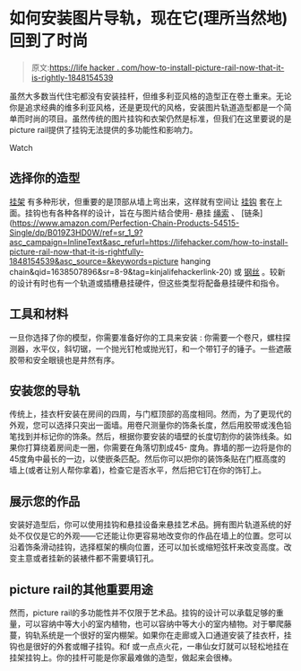 # 如何安装图片导轨，现在它(理所当然地)回到了时尚

> 原文:[https://life hacker . com/how-to-install-picture-rail-now-that-it-is-rightly-1848154539](https://lifehacker.com/how-to-install-picture-rail-now-that-it-is-rightfully-1848154539)

虽然大多数当代住宅都没有安装挂杆，但维多利亚风格的造型正在卷土重来。无论你是追求经典的维多利亚风格，还是更现代的风格，安装图片轨道造型都是一个简单而时尚的项目。虽然传统的图片挂钩和衣架仍然是标准，但我们在这里要说的是 picture rail提供了挂钩无法提供的多功能性和影响力。

Watch

## 选择你的造型

[挂架](https://www.houseofantiquehardware.com/picture-rail-molding) 有多种形状，但重要的是顶部从墙上弯出来，这样就有空间让 [挂钩](https://www.houseofantiquehardware.com/picture-rail-hanging-hooks) 套在上面。挂钩也有各种各样的设计，旨在与图片结合使用- 悬挂 [绳索](https://www.swanpicturehangers.com/cords.shtml) 、 [链条](https://www.amazon.com/Perfection-Chain-Products-54515-Single/dp/B019Z3HD0W/ref=sr_1_9?asc_campaign=InlineText&asc_refurl=https://lifehacker.com/how-to-install-picture-rail-now-that-it-is-rightfully-1848154539&asc_source=&keywords=picture hanging chain&qid=1638507896&sr=8-9&tag=kinjalifehackerlink-20) 或 [钢丝](https://www.michaels.com/frame-hangers/wire/809188446) 。较新的设计有时也有一个轨道或插槽悬挂硬件，但这些类型将配备悬挂硬件和指令。

## 工具和材料

一旦你选择了你的模型，你需要准备好你的工具来安装 : 你需要一个卷尺，螺柱探测器，水平仪，斜切锯，一个抛光钉枪或抛光钉，和一个带钉子的锤子。一些遮蔽胶带和安全眼镜也是井然有序。

## 安装您的导轨

传统上，挂衣杆安装在房间的四周，与门框顶部的高度相同。然而，为了更现代的外观，您可以选择只突出一面墙。用卷尺测量你的饰条长度，然后用胶带或浅色铅笔找到并标记你的饰条。然后，根据你要安装的墙壁的长度切割你的装饰线条。如果你打算绕着房间走一圈，你需要在角落切割成45- 度角。靠墙的那一边将是你的45度角中最长的一边，以使嵌条匹配。然后你可以把你的装饰条贴在门框高度的墙上(或者让别人帮你拿着)，检查它是否水平，然后把它钉在你的饰钉上。

## 展示您的作品

安装好造型后，你可以使用挂钩和悬挂设备来悬挂艺术品。拥有图片轨道系统的好处不仅仅是它的外观——它还能让你更容易地改变你的作品在墙上的位置。您可以沿着饰条滑动挂钩，选择框架的横向位置，还可以加长或缩短弦杆来改变高度。改变主意或者挂新的装裱件都不需要填钉孔。

## picture rail的其他重要用途

然而，picture rail的多功能性并不仅限于艺术品。挂钩的设计可以承载足够的重量，可以容纳中等大小的室内植物，也可以容纳中等大小的室内植物。对于攀爬藤蔓，钩轨系统是一个很好的室内棚架。如果你在走廊或入口通道安装了挂衣杆，挂钩也是很好的外套或帽子挂钩。和f 或一点点火花，一串仙女灯就可以轻松地挂在挂架挂钩上。你的挂杆可能是你家最难做的造型，做起来会很棒。